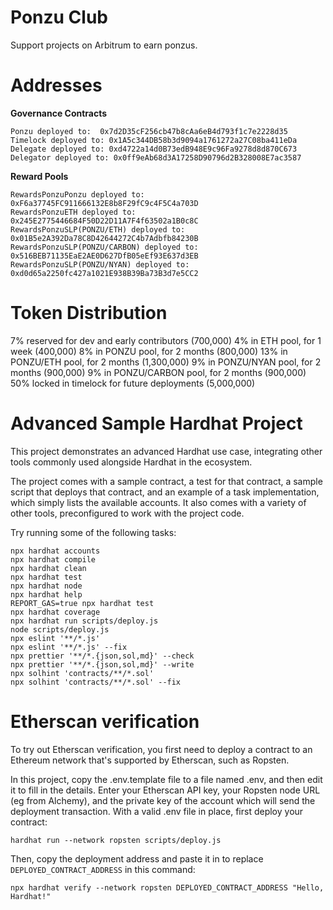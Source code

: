 # Ponzu Club
Support projects on Arbitrum to earn ponzus.

# Addresses
**Governance Contracts**
```
Ponzu deployed to:  0x7d2D35cF256cb47b8cAa6eB4d793f1c7e2228d35
Timelock deployed to: 0x1A5c344DB58b3d9094a1761272a27C08ba411eDa
Delegate deployed to: 0xd4722a14d0B73edB948E9c96Fa9278d8d870C673
Delegator deployed to: 0x0ff9eAb68d3A17258D90796d2B328008E7ac3587
```


**Reward Pools**
```
RewardsPonzuPonzu deployed to:  0xF6a37745FC911666132E8b8F29fC9c4F5C4a703D
RewardsPonzuETH deployed to:  0x245E2775446684F50D22D11A7F4f63502a1B0c8C
RewardsPonzuSLP(PONZU/ETH) deployed to: 0x01B5e2A392Da78C8D42644272C4b7Adbfb84230B
RewardsPonzuSLP(PONZU/CARBON) deployed to: 0x516BEB71135EaE2AE0D627DfB05eEf93E637d3EB
RewardsPonzuSLP(PONZU/NYAN) deployed to: 0xd0d65a2250fc427a1021E938B39Ba73B3d7e5CC2
```

# Token Distribution 
7% reserved for dev and early contributors (700,000)
4% in ETH pool, for 1 week (400,000)
8% in PONZU pool, for 2 months (800,000)
13% in PONZU/ETH pool, for 2 months (1,300,000)
9% in PONZU/NYAN pool, for 2 months (900,000)
9% in PONZU/CARBON pool, for 2 months (900,000)
50% locked in timelock for future deployments (5,000,000)

# Advanced Sample Hardhat Project

This project demonstrates an advanced Hardhat use case, integrating other tools commonly used alongside Hardhat in the ecosystem.

The project comes with a sample contract, a test for that contract, a sample script that deploys that contract, and an example of a task implementation, which simply lists the available accounts. It also comes with a variety of other tools, preconfigured to work with the project code.

Try running some of the following tasks:

```shell
npx hardhat accounts
npx hardhat compile
npx hardhat clean
npx hardhat test
npx hardhat node
npx hardhat help
REPORT_GAS=true npx hardhat test
npx hardhat coverage
npx hardhat run scripts/deploy.js
node scripts/deploy.js
npx eslint '**/*.js'
npx eslint '**/*.js' --fix
npx prettier '**/*.{json,sol,md}' --check
npx prettier '**/*.{json,sol,md}' --write
npx solhint 'contracts/**/*.sol'
npx solhint 'contracts/**/*.sol' --fix
```

# Etherscan verification

To try out Etherscan verification, you first need to deploy a contract to an Ethereum network that's supported by Etherscan, such as Ropsten.

In this project, copy the .env.template file to a file named .env, and then edit it to fill in the details. Enter your Etherscan API key, your Ropsten node URL (eg from Alchemy), and the private key of the account which will send the deployment transaction. With a valid .env file in place, first deploy your contract:

```shell
hardhat run --network ropsten scripts/deploy.js
```

Then, copy the deployment address and paste it in to replace `DEPLOYED_CONTRACT_ADDRESS` in this command:

```shell
npx hardhat verify --network ropsten DEPLOYED_CONTRACT_ADDRESS "Hello, Hardhat!"
```
